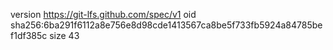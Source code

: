 version https://git-lfs.github.com/spec/v1
oid sha256:6ba291f6112a8e756e8d98cde1413567ca8be5f733fb5924a84785bef1df385c
size 43
